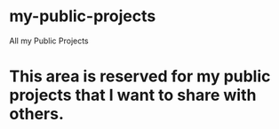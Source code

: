 # my-public-projects
All my Public Projects
<h1>
  This area is reserved for my public projects that I want to share with others.
<h1>
